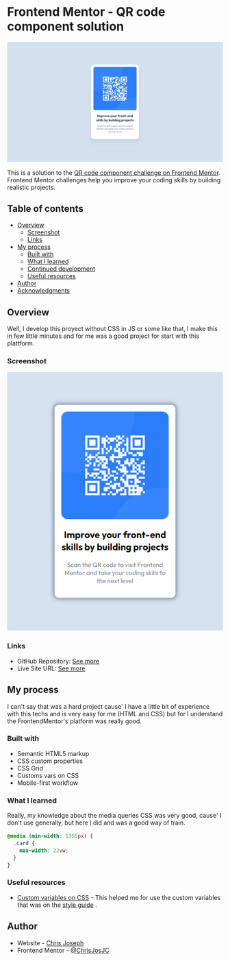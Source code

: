 # Frontend Mentor - QR code component solution

![](./design/desktop-design.jpg)

This is a solution to the [QR code component challenge on Frontend Mentor](https://www.frontendmentor.io/challenges/qr-code-component-iux_sIO_H). Frontend Mentor challenges help you improve your coding skills by building realistic projects.

## Table of contents

- [Overview](#overview)
  - [Screenshot](#screenshot)
  - [Links](#links)
- [My process](#my-process)
  - [Built with](#built-with)
  - [What I learned](#what-i-learned)
  - [Continued development](#continued-development)
  - [Useful resources](#useful-resources)
- [Author](#author)
- [Acknowledgments](#acknowledgments)

## Overview

Well, I develop this proyect without CSS in JS or some like that, I make this in few little minutes and for me was a good project for start with this plattform.

### Screenshot

![](./screenshot.png)

### Links

- GitHub Repository: [See more](https://github.com/ChrisJosJC/QR_Code)
- Live Site URL: [See more](https://chrisjosjc.github.io/QR_Code/)

## My process

I can't say that was a hard project cause' I have a little bit of experience with this techs and is very easy for me (HTML and CSS) but for I understand the FrontendMentor's platform was really good.

### Built with

- Semantic HTML5 markup
- CSS custom properties
- CSS Grid
- Customs vars on CSS
- Mobile-first workflow

### What I learned

Really, my knowledge about the media queries CSS was very good, cause' I don't use generally, but here I did and was a good way of train.

```css
@media (min-width: 1355px) {
  .card {
    max-width: 22vw;
  }
}
```

### Useful resources

- [Custom variables on CSS](https://developer.mozilla.org/es/docs/Web/CSS/Using_CSS_custom_properties) - This helped me for use the custom variables that was on the [style guide](./style-guide.md) .

## Author

- Website - [Chris Joseph](clog.cf)
- Frontend Mentor - [@ChrisJosJC](https://www.frontendmentor.io/profile/ChrisJosJC)
